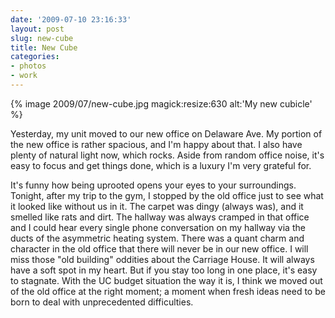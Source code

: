 ```yaml
---
date: '2009-07-10 23:16:33'
layout: post
slug: new-cube
title: New Cube
categories:
- photos
- work
---
```


{% image 2009/07/new-cube.jpg magick:resize:630 alt:'My new cubicle' %}

Yesterday, my unit moved to our new office on Delaware Ave. My portion of the new office is rather spacious, and I'm happy about that. I also have plenty of natural light now, which rocks. Aside from random office noise, it's easy to focus and get things done, which is a luxury I'm very grateful for.

It's funny how being uprooted opens your eyes to your surroundings. Tonight, after my trip to the gym, I stopped by the old office just to see what it looked like without us in it. The carpet was dingy (always was), and it smelled like rats and dirt. The hallway was always cramped in that office and I could hear every single phone conversation on my hallway via the ducts of the asymmetric heating system. There was a quant charm and character in the old office that there will never be in our new office. I will miss those "old building" oddities about the Carriage House. It will always have a soft spot in my heart. But if you stay too long in one place, it's easy to stagnate. With the UC budget situation the way it is, I think we moved out of the old office at the right moment; a moment when fresh ideas need to be born to deal with unprecedented difficulties.
